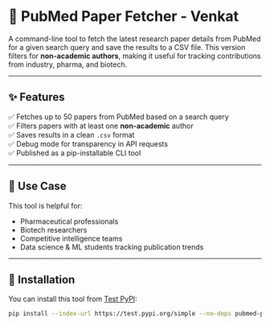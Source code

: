 # 🧬 PubMed Paper Fetcher - Venkat

A command-line tool to fetch the latest research paper details from PubMed for a given search query and save the results to a CSV file. This version filters for **non-academic authors**, making it useful for tracking contributions from industry, pharma, and biotech.

---

## ✨ Features

✅ Fetches up to 50 papers from PubMed based on a search query  
✅ Filters papers with at least one **non-academic** author  
✅ Saves results in a clean `.csv` format  
✅ Debug mode for transparency in API requests  
✅ Published as a pip-installable CLI tool

---

## 🧠 Use Case

This tool is helpful for:
- Pharmaceutical professionals
- Biotech researchers
- Competitive intelligence teams
- Data science & ML students tracking publication trends

---

## 🚀 Installation

You can install this tool from [Test PyPI](https://test.pypi.org/project/pubmed-paper-fetcher-venkat/):

```bash
pip install --index-url https://test.pypi.org/simple --no-deps pubmed-paper-fetcher-venkat
